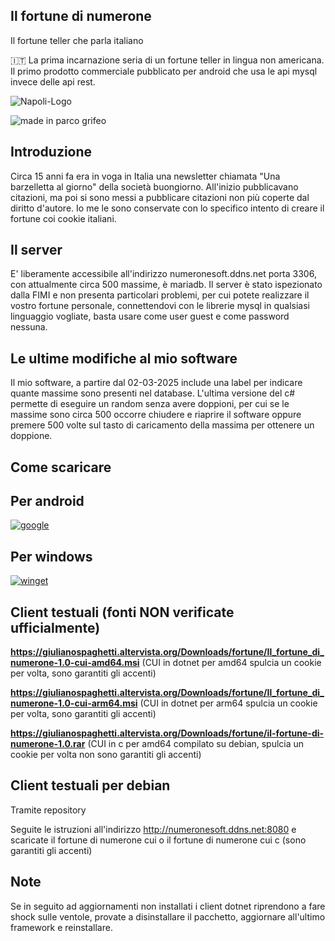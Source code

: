 ## Il fortune di numerone

Il fortune teller che parla italiano

:it: La prima incarnazione seria di un fortune teller in lingua non americana. Il primo prodotto commerciale pubblicato per android che usa le api mysql invece delle api rest.


![Napoli-Logo](https://github.com/user-attachments/assets/485755c8-376c-4778-b9ba-80f6cb204142)

![made in parco grifeo](https://github.com/user-attachments/assets/8f3e561e-6002-4dd8-bc50-888c14a1dfe3)

## Introduzione

Circa 15 anni fa era in voga in Italia una newsletter chiamata "Una barzelletta al giorno" della società buongiorno.
All'inizio pubblicavano citazioni, ma poi si sono messi a pubblicare citazioni non più coperte dal diritto d'autore.
Io me le sono conservate con lo specifico intento di creare il fortune coi cookie italiani.

## Il server

E' liberamente accessibile all'indirizzo numeronesoft.ddns.net porta 3306, con attualmente circa 500 massime, è mariadb.
Il server è stato ispezionato dalla FIMI e non presenta particolari problemi, per cui potete realizzare il vostro fortune personale, connettendovi con le librerie mysql in qualsiasi linguaggio vogliate, basta usare come user guest e come password nessuna.

## Le ultime modifiche al mio software

Il mio software, a partire dal 02-03-2025 include una label per indicare quante massime sono presenti nel database. L'ultima versione del c# permette di eseguire un random senza avere doppioni, per cui se le massime sono circa 500 occorre chiudere e riaprire il software oppure premere 500 volte sul tasto di caricamento della massima per ottenere un doppione.

## Come scaricare

## Per android

[![google](https://play.google.com/intl/it_it/badges/static/images/badges/it_badge_web_generic.png)](https://play.google.com/store/apps/details?id=org.altervista.numerone.fortune)

## Per windows

[![winget](https://user-images.githubusercontent.com/49786146/159123313-3bdafdd3-5130-4b0d-9003-40618390943a.png)](https://marticliment.com/unigetui/share?name=IlFortunedinumerone&id=GiulioSorrentino.IlFortunedinumerone&sourceName=winget&managerName=WinGet)

## Client testuali (fonti NON verificate ufficialmente)

**https://giulianospaghetti.altervista.org/Downloads/fortune/Il_fortune_di_numerone-1.0-cui-amd64.msi** (CUI in dotnet per amd64 spulcia un cookie per volta, sono garantiti gli accenti)

**https://giulianospaghetti.altervista.org/Downloads/fortune/Il_fortune_di_numerone-1.0-cui-arm64.msi** (CUI in dotnet per arm64 spulcia un cookie per volta, sono garantiti gli accenti)

**https://giulianospaghetti.altervista.org/Downloads/fortune/il-fortune-di-numerone-1.0.rar** (CUI in c per amd64 compilato su debian, spulcia un cookie per volta non sono garantiti gli accenti)

## Client testuali per debian
Tramite repository

Seguite le istruzioni all'indirizzo http://numeronesoft.ddns.net:8080 e scaricate il fortune di numerone cui o il fortune di numerone cui c (sono garantiti gli accenti)

## Note
Se in seguito ad aggiornamenti non installati i client dotnet riprendono a fare shock sulle ventole, provate a disinstallare il pacchetto, aggiornare all'ultimo framework e reinstallare. 
